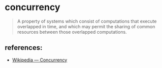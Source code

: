 
# concurrency

> A property of systems which consist of computations that execute overlapped
> in time, and which may permit the sharing of common resources between those
> overlapped computations.


## references:

* [Wikipedia &mdash; Concurrency](https://en.wikipedia.org/wiki/Concurrency_(computer_science))
